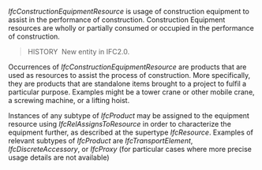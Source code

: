 _IfcConstructionEquipmentResource_ is usage of construction equipment to assist in the performance of construction. Construction Equipment resources are wholly or partially consumed or occupied in the performance of construction.

> HISTORY&nbsp; New entity in IFC2.0.

Occurrences of _IfcConstructionEquipmentResource_ are products that are used as resources to assist the process of construction. More specifically, they are products that are standalone items brought to a project to fulfil a particular purpose. Examples might be a tower crane or other mobile crane, a screwing machine, or a lifting hoist.

Instances of any subtype of _IfcProduct_ may be assigned to the equipment resource using _IfcRelAssignsToResource_ in order to characterize the equipment further, as described at the supertype _IfcResource_. Examples of relevant subtypes of _IfcProduct_ are _IfcTransportElement_, _IfcDiscreteAccessory_, or _IfcProxy_ (for particular cases where more precise usage details are not available)
